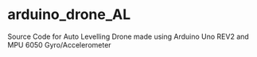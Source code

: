# arduino_drone_AL
Source Code for Auto Levelling Drone made using Arduino Uno REV2 and MPU 6050 Gyro/Accelerometer
